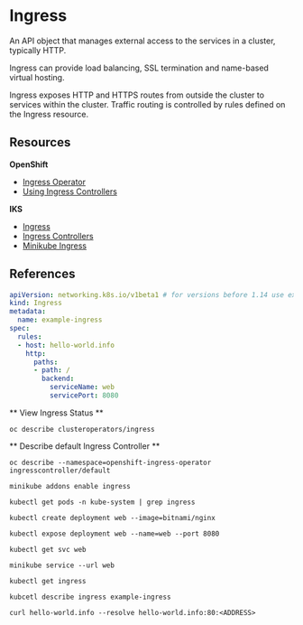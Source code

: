 # Ingress

An API object that manages external access to the services in a cluster, typically HTTP.

Ingress can provide load balancing, SSL termination and name-based virtual hosting.

Ingress exposes HTTP and HTTPS routes from outside the cluster to services within the cluster. Traffic routing is controlled by rules defined on the Ingress resource.

## Resources

**OpenShift**
- [Ingress Operator](https://docs.openshift.com/container-platform/4.3/networking/ingress-operator.html)
- [Using Ingress Controllers](https://docs.openshift.com/container-platform/4.3/networking/configuring_ingress_cluster_traffic/configuring-ingress-cluster-traffic-ingress-controller.html)

**IKS**
- [Ingress](https://kubernetes.io/docs/concepts/services-networking/ingress/)
- [Ingress Controllers](https://kubernetes.io/docs/concepts/services-networking/ingress-controllers/)
- [Minikube Ingress](https://kubernetes.io/docs/tasks/access-application-cluster/ingress-minikube/)

## References

```yaml
apiVersion: networking.k8s.io/v1beta1 # for versions before 1.14 use extensions/v1beta1
kind: Ingress
metadata:
  name: example-ingress
spec:
  rules:
  - host: hello-world.info
    http:
      paths:
      - path: /
        backend:
          serviceName: web
          servicePort: 8080
```
<Tabs>
<Tab label="OpenShift">

** View Ingress Status **
```
oc describe clusteroperators/ingress
```
** Describe default Ingress Controller **
```
oc describe --namespace=openshift-ingress-operator ingresscontroller/default
```

</Tab>

<Tab label="IKS">

```
minikube addons enable ingress
```
```
kubectl get pods -n kube-system | grep ingress
```
```
kubectl create deployment web --image=bitnami/nginx
```
```
kubectl expose deployment web --name=web --port 8080
```
```
kubectl get svc web
```
```
minikube service --url web
```
```
kubectl get ingress
```
```
kubcetl describe ingress example-ingress
```
```
curl hello-world.info --resolve hello-world.info:80:<ADDRESS>
```

</Tab>

</Tabs>